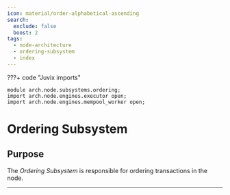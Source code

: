 ```yaml
---
icon: material/order-alphabetical-ascending
search:
  exclude: false
  boost: 2
tags:
  - node-architecture
  - ordering-subsystem
  - index
---
```


???+ code "Juvix imports"

  ```juvix
  module arch.node.subsystems.ordering;
  import arch.node.engines.executor open;
  import arch.node.engines.mempool_worker open;
  ```

# Ordering Subsystem

## Purpose

The *Ordering Subsystem* is responsible for ordering transactions in the node.

---
